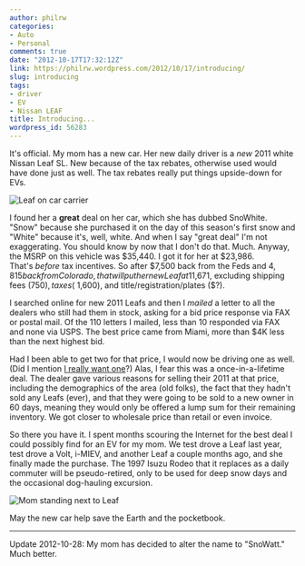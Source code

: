 ```yaml
---
author: philrw
categories:
- Auto
- Personal
comments: true
date: "2012-10-17T17:32:12Z"
link: https://philrw.wordpress.com/2012/10/17/introducing/
slug: introducing
tags:
- driver
- EV
- Nissan LEAF
title: Introducing...
wordpress_id: 56283
---
```


It's official. My mom has a new car. Her new daily driver is a _new_ 2011 white Nissan Leaf SL. New because of the tax rebates, otherwise used would have done just as well. The tax rebates really put things upside-down for EVs.<!--more-->

![Leaf on car carrier](/images/IMG_5339.jpg)

I found her a **great** deal on her car, which she has dubbed SnoWhite. "Snow" because she purchased it on the day of this season's first snow and "White" because it's, well, white. And when I say "great deal" I'm not exaggerating. You should know by now that I don't do that. Much. Anyway, the MSRP on this vehicle was $35,440. I got it for her at $23,986. That's _before_ tax incentives. So after $7,500 back from the Feds and $4,815 back from Colorado, that will put her new Leaf at  $11,671, excluding shipping fees ($750), taxes (~$1,600), and title/registration/plates ($?).

I searched online for new 2011 Leafs and then I _mailed_ a letter to all the dealers who still had them in stock, asking for a bid price response via FAX or postal mail. Of the 110 letters I mailed, less than 10 responded via FAX and none via USPS. The best price came from Miami, more than $4K less than the next highest bid.

Had I been able to get two for that price, I would now be driving one as well. (Did I mention [I really want one](https://blog.rosenberg-watt.com/2010/07/01/turning-over-a-new-leaf/)?) Alas, I fear this was a once-in-a-lifetime deal. The dealer gave various reasons for selling their 2011 at that price, including the demographics of the area (old folks), the fact that they hadn't sold any Leafs (ever), and that they were going to be sold to a new owner in 60 days, meaning they would only be offered a lump sum for their remaining inventory. We got closer to wholesale price than retail or even invoice.

So there you have it. I spent months scouring the Internet for the best deal I could possibly find for an EV for my mom. We test drove a Leaf last year, test drove a Volt, i-MIEV, and another Leaf a couple months ago, and she finally made the purchase. The 1997 Isuzu Rodeo that it replaces as a daily commuter will be pseudo-retired, only to be used for deep snow days and the occasional dog-hauling excursion.

![Mom standing next to Leaf](/images/IMG_5344.jpg)

May the new car help save the Earth and the pocketbook.





* * *



Update 2012-10-28: My mom has decided to alter the name to "SnoWatt." Much better.
